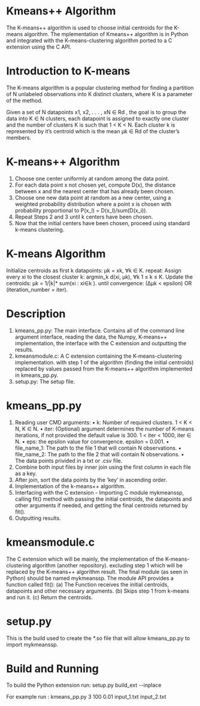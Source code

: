 # Kmeans++ Algorithm
 The K-means++ algorithm is used to choose initial centroids for the K-means algorithm.
 The mplementation of Kmeans++ algorithm is in Python and integrated with the K-means-clustering algorithm ported to a C extension using the C API.

# Introduction to K-means
The K-means algorithm is a popular clustering method for finding a partition of N unlabeled observations into K distinct clusters, where K is a parameter of the method.

Given a set of N datapoints x1, x2, . . . , xN ∈ Rd , the goal is to group the data into K ∈ N clusters, each datapoint is assigned to exactly one cluster and the number of clusters K is such that 1 < K < N. Each cluster k is represented by it’s centroid which is the mean µk ∈ Rd of the cluster’s members.

 # K-means++ Algorithm
 
 1. Choose one center uniformly at random among the data point.
 2. For each data point x not chosen yet, compute D(x), the distance between x and the nearest center that has already been chosen.
 3. Choose one new data point at random as a new center, using a weighted probability distribution where a point x is chosen with probability proportional to  P(x_l) = D(x_l)/sum(D(x_i)).
 4. Repeat Steps 2 and 3 until k centers have been chosen.
 5. Now that the initial centers have been chosen, proceed using standard k-means clustering.

# K-means Algorithm
Initialize centroids as first k datapoints: µk = xk, ∀k ∈ K.
repeat:
Assign every xi to the closest cluster k: argmin_k d(xi, µk), ∀k 1 ≤ k ≤ K.
Update the centroids: µk = 1/|k|* sum(xi : xi∈k ).
until convergence: (∆µk < epsilon) OR (iteration_number = iter).

# Description
1. kmeans_pp.py: The main interface. Contains all of the command line argument interface, reading the data, the Numpy, K-means++ implementation, the
interface with the C extension and outputting the results.
2. kmeansmodule.c: A C extension containing the K-means-clustering implementation.
with step 1 of the algorithm (finding the initial centroids) replaced by values passed
from the K-means++ algorithm implemented in kmeans_pp.py.
3. setup.py: The setup file.

# kmeans_pp.py
1. Reading user CMD arguments:
• k: Number of required clusters. 1 < K < N, K ∈ N.
• iter: (Optional) argument determines the number of K-means iterations, if not provided the default value is 300. 1 < iter < 1000, iter ∈ N. 
• eps: the epsilon value for convergence. epsilon = 0.001.
• file_name_1: The path to the file 1 that will contain N observations.
• file_name_2: The path to the file 2 that will contain N observations.
• The data points privided in a txt or .csv file.
2. Combine both input files by inner join using the first column in each file as a key.
3. After join, sort the data points by the ’key’ in ascending order.
4. Implementation of the k-means++ algorithm.
5. Interfacing with the C extension - Importing C module mykmeanssp, calling fit() method with passing the initial centroids, the datapoints and other
arguments if needed, and getting the final centroids returned by fit().
6. Outputting results.

# kmeansmodule.c
The C extension which will be mainly, the implementation of the K-means-clustering algorithm (another repository). excluding step 1 which will be replaced by the K-means++ algorithm result.
The final module (as seen in Python) should be named mykmeanssp.
The module API provides a function called fit(): (a) The Function receives the initial centroids, datapoints and other necessary arguments.
(b) Skips step 1 from k-means and run it.
(c) Return the centroids.

# setup.py
This is the build used to create the *.so file that will allow kmeans_pp.py to import mykmeanssp.

# Build and Running
 To build the Python extension run: setup.py build_ext --inplace
 
 For example run : kmeans_pp.py 3 100 0.01 input_1.txt input_2.txt
 

 









 
 
 
